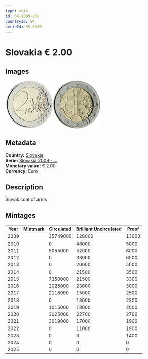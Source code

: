 ```yaml
---
type: coin
id: SK-2009-200
countryId: SK
serieId: SK-2009
---
```


# Slovakia € 2.00

## Images

<img src="../../../Images/common-2007-200.webp" height="150" alt="Front image"><img src="Images/slovakia-2009-200.webp" height="150" alt="Back image">

## Metadata

**Country:** [Slovakia](../index.md)\
**Serie:** [Slovakia 2009 - ...](index.md)\
**Monetary value:** € 2.00\
**Currency:** Euro

## Description

Slovak coat of arms

## Mintages

| Year | Mintmark | Circulated | Brilliant Uncirculated | Proof |
| ---- | -------- | ---------- | ---------------------- | ----- |
| 2009 |          | 35749000   | 128000                 | 13000 |
| 2010 |          | 0          | 48000                  | 5000  |
| 2011 |          | 5055000    | 52000                  | 6000  |
| 2012 |          | 0          | 33000                  | 6500  |
| 2013 |          | 0          | 20000                  | 5000  |
| 2014 |          | 0          | 21500                  | 3500  |
| 2015 |          | 7350000    | 21500                  | 3300  |
| 2016 |          | 2026000    | 23000                  | 3000  |
| 2017 |          | 2118000    | 15000                  | 2500  |
| 2018 |          | 0          | 18000                  | 2300  |
| 2019 |          | 1015000    | 18000                  | 2000  |
| 2020 |          | 3025000    | 22700                  | 2700  |
| 2021 |          | 3019000    | 17000                  | 1900  |
| 2022 |          | 0          | 11000                  | 1900  |
| 2023 |          | 0          | 0                      | 1400  |
| 2024 |          | 0          | 0                      | 0     |
| 2025 |          | 0          | 0                      | 0     |
